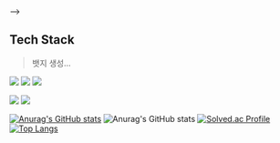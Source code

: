<!--
![header](https://capsule-render.vercel.app/api?type=cylinder&color=B5D5C5&height=300&section=header&text=jinyeee%&fontSize=90&fontColor=EAC7C7)<br> <!-- //헤더-->
-->

<!--
 헤더 예시
 <img src="https://capsule-render.vercel.app/api?type=wave&color=auto&height=300&section=header&text=capsule%20render&fontSize=90" />
-->


## Tech Stack
>뱃지 생성...

<img src="https://img.shields.io/badge/Python-3776AB?style=for-the-badge&logo=Python&logoColor=white"/>
<img src="https://img.shields.io/badge/Spring Boot-6DB33F?style=for-the-badge&logo=Spring Boot&logoColor=white"/>
<img src="https://img.shields.io/badge/Spring Boot-6DB33F?style=flat-square&logo=Spring Boot&logoColor=white">


 <a href="클릭시 이동할 링크" target="_blank"><img src="https://img.shields.io/badge/뱃지-색코드?style=flat-square&logo=이미지 이름&logoColor=white"/></a>
 <img src="https://img.shields.io/badge/뱃지-색코드?style=for-the-badge&logo=이미지 이름&logoColor=black"><br>
 
[![Anurag's GitHub stats](https://github-readme-stats.vercel.app/api?username=jinyeee)](https://github.com/jinyeee/github-readme-stats) 
![Anurag's GitHub stats](https://github-readme-stats.vercel.app/api?username=jinyeee&show_icons=true&theme=radical) <!-- //스탯-->
[![Solved.ac Profile](http://mazassumnida.wtf/api/v2/generate_badge?boj=u20150180@smart2study.org)](https://solved.ac/u20150180@smart2study.org/) <!-- //백준아이디-->
[![Top Langs](https://github-readme-stats.vercel.app/api/top-langs/?username=jinyeee)](https://github.com/jinyeee/github-readme-stats)
<!--    //아이디 경로 오류 -> 왜 나는지 검색해도 안 나온다...    -->




